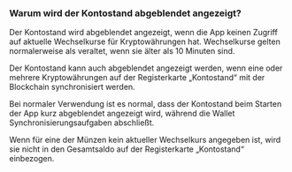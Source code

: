 ### Warum wird der Kontostand abgeblendet angezeigt?

Der Kontostand wird abgeblendet angezeigt, wenn die App keinen Zugriff auf aktuelle Wechselkurse für Kryptowährungen hat. Wechselkurse gelten normalerweise als veraltet, wenn sie älter als 10 Minuten sind.

Der Kontostand kann auch abgeblendet angezeigt werden, wenn eine oder mehrere Kryptowährungen auf der Registerkarte „Kontostand“ mit der Blockchain synchronisiert werden.

Bei normaler Verwendung ist es normal, dass der Kontostand beim Starten der App kurz abgeblendet angezeigt wird, während die Wallet Synchronisierungsaufgaben abschließt.

Wenn für eine der Münzen kein aktueller Wechselkurs angegeben ist, wird sie nicht in den Gesamtsaldo auf der Registerkarte „Kontostand“ einbezogen.
